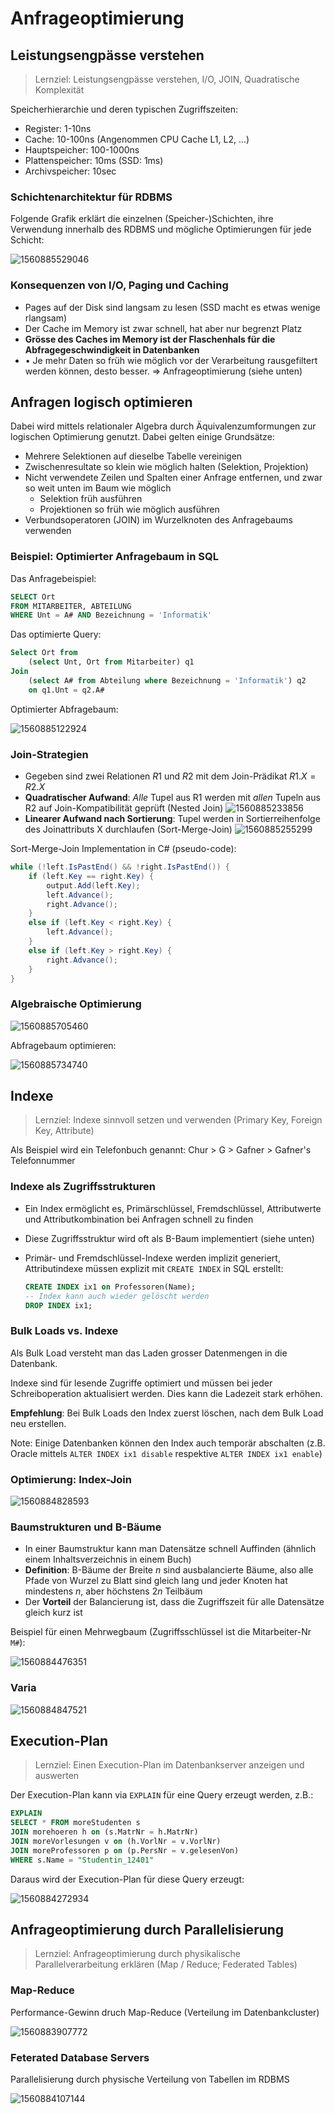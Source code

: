 # Anfrageoptimierung

## Leistungsengpässe verstehen

>  Lernziel: Leistungsengpässe verstehen, I/O, JOIN, Quadratische Komplexität

Speicherhierarchie und deren typischen Zugriffszeiten:

* Register: 1-10ns
* Cache: 10-100ns (Angenommen CPU Cache L1, L2, ...)
* Hauptspeicher: 100-1000ns
* Plattenspeicher: 10ms (SSD: 1ms)
* Archivspeicher: 10sec

### Schichtenarchitektur für RDBMS

Folgende Grafik erklärt die einzelnen (Speicher-)Schichten, ihre Verwendung innerhalb des RDBMS und mögliche Optimierungen für jede Schicht:

![1560885529046](./assets/1560885529046.png)

### Konsequenzen von I/O, Paging und Caching

* Pages auf der Disk sind langsam zu lesen (SSD macht es etwas wenige rlangsam)
* Der Cache im Memory ist zwar schnell, hat aber nur begrenzt Platz
* **Grösse des Caches im Memory ist der Flaschenhals für die Abfragegeschwindigkeit in Datenbanken**
* • Je mehr Daten so früh wie möglich vor der Verarbeitung rausgefiltert werden können, desto besser. => Anfrageoptimierung (siehe unten)

## Anfragen logisch optimieren

Dabei wird mittels relationaler Algebra durch Äquivalenzumformungen zur logischen Optimierung genutzt. Dabei gelten einige Grundsätze:

* Mehrere Selektionen auf dieselbe Tabelle vereinigen
* Zwischenresultate so klein wie möglich halten (Selektion, Projektion)
* Nicht verwendete Zeilen und Spalten einer Anfrage entfernen, und zwar so weit unten im Baum wie möglich
  * Selektion früh ausführen
  * Projektionen so früh wie möglich ausführen
* Verbundsoperatoren (JOIN) im Wurzelknoten des Anfragebaums verwenden

### Beispiel: Optimierter Anfragebaum in SQL

Das Anfragebeispiel:

```sql
SELECT Ort
FROM MITARBEITER, ABTEILUNG
WHERE Unt = A# AND Bezeichnung = 'Informatik'
```

Das optimierte Query:

```sql
Select Ort from 
	(select Unt, Ort from Mitarbeiter) q1
Join
	(select A# from Abteilung where Bezeichnung = 'Informatik') q2
	on q1.Unt = q2.A#
```

Optimierter Abfragebaum:

![1560885122924](./assets/1560885122924.png)

### Join-Strategien

* Gegeben sind zwei Relationen $R1$ und $R2$ mit dem Join-Prädikat $R1.X = R2.X$
* **Quadratischer Aufwand**: *Alle* Tupel aus R1 werden mit *allen* Tupeln aus R2 auf Join-Kompatibilität geprüft (Nested Join)
  ![1560885233856](./assets/1560885233856.png)
* **Linearer Aufwand nach Sortierung**: Tupel werden in Sortierreihenfolge des Joinattributs X durchlaufen (Sort-Merge-Join)
  ![1560885255299](./assets/1560885255299.png)



Sort-Merge-Join Implementation in C# (pseudo-code):

```c#
while (!left.IsPastEnd() && !right.IsPastEnd()) {
	if (left.Key == right.Key) {
		output.Add(left.Key);
		left.Advance();
		right.Advance();
	}
	else if (left.Key < right.Key) {
		left.Advance();
	}
	else if (left.Key > right.Key) {
		right.Advance();
	}
}
```



### Algebraische Optimierung

![1560885705460](./assets/1560885705460.png)

Abfragebaum optimieren:

![1560885734740](./assets/1560885734740.png)

## Indexe

> Lernziel: Indexe sinnvoll setzen und verwenden (Primary Key, Foreign Key, Attribute)

Als Beispiel wird ein Telefonbuch genannt: Chur > G > Gafner > Gafner's Telefonnummer

### Indexe als Zugriffsstrukturen

* Ein Index ermöglicht es, Primärschlüssel, Fremdschlüssel, Attributwerte und Attributkombination bei Anfragen schnell zu finden

* Diese Zugriffsstruktur wird oft als B-Baum implementiert (siehe unten)

* Primär- und Fremdschlüssel-Indexe werden implizit generiert, Attributindexe müssen explizit mit `CREATE INDEX` in SQL erstellt:

  ```sql
  CREATE INDEX ix1 on Professoren(Name);
  -- Index kann auch wieder gelöscht werden
  DROP INDEX ix1;
  ```

### Bulk Loads vs. Indexe

Als Bulk Load versteht man das Laden grosser Datenmengen in die Datenbank.

Indexe sind für lesende Zugriffe optimiert und müssen bei jeder Schreiboperation aktualisiert werden. Dies kann die Ladezeit stark erhöhen.

**Empfehlung**: Bei Bulk Loads den Index zuerst löschen, nach dem Bulk Load neu erstellen.

Note: Einige Datenbanken können den Index auch temporär abschalten (z.B. Oracle mittels `ALTER INDEX ix1 disable` respektive `ALTER INDEX ix1 enable`)

### Optimierung: Index-Join

![1560884828593](./assets/1560884828593.png)

### Baumstrukturen und B-Bäume

* In einer Baumstruktur kann man Datensätze schnell Auffinden (ähnlich einem Inhaltsverzeichnis in einem Buch)
* **Definition**: B-Bäume der Breite $n$ sind ausbalancierte Bäume, also alle Pfade von Wurzel zu Blatt sind gleich lang und jeder Knoten hat mindestens $n$, aber höchstens $2n$ Teilbäum
* Der **Vorteil** der Balancierung ist, dass die Zugriffszeit für alle Datensätze gleich kurz ist

Beispiel für einen Mehrwegbaum (Zugriffsschlüssel ist die Mitarbeiter-Nr `M#`):

![1560884476351](./assets/1560884476351.png)

### Varia

![1560884847521](./assets/1560884847521.png)

## Execution-Plan

> Lernziel: Einen Execution-Plan im Datenbankserver anzeigen und auswerten

Der Execution-Plan kann via `EXPLAIN` für eine Query erzeugt werden, z.B.:

```sql
EXPLAIN
SELECT * FROM moreStudenten s
JOIN morehoeren h on (s.MatrNr = h.MatrNr)
JOIN moreVorlesungen v on (h.VorlNr = v.VorlNr)
JOIN moreProfessoren p on (p.PersNr = v.gelesenVon)
WHERE s.Name = "Studentin_12401"
```

Daraus wird der Execution-Plan für diese Query erzeugt:

![1560884272934](./assets/1560884272934.png)

## Anfrageoptimierung durch Parallelisierung

> Lernziel: Anfrageoptimierung durch physikalische Parallelverarbeitung erklären (Map / Reduce; Federated Tables)

### Map-Reduce

Performance-Gewinn druch Map-Reduce (Verteilung im Datenbankcluster)

![1560883907772](./assets/1560883907772.png)

### Feterated Database Servers

Parallelisierung durch physische Verteilung von Tabellen im RDBMS

![1560884107144](./assets/1560884107144.png)